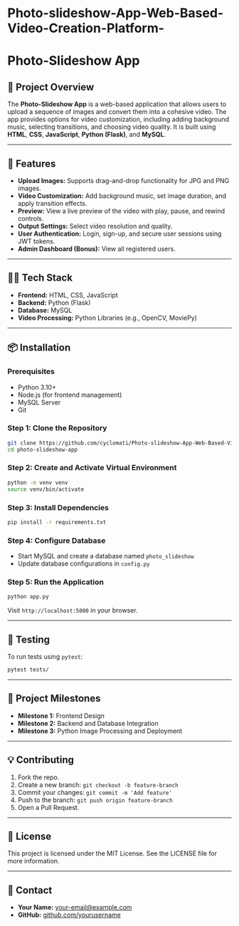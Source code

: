 # Photo-slideshow-App-Web-Based-Video-Creation-Platform-
# Photo-Slideshow App

## 📖 Project Overview
The **Photo-Slideshow App** is a web-based application that allows users to upload a sequence of images and convert them into a cohesive video. The app provides options for video customization, including adding background music, selecting transitions, and choosing video quality. It is built using **HTML**, **CSS**, **JavaScript**, **Python (Flask)**, and **MySQL**.

---

## 🚀 Features
- **Upload Images:** Supports drag-and-drop functionality for JPG and PNG images.
- **Video Customization:** Add background music, set image duration, and apply transition effects.
- **Preview:** View a live preview of the video with play, pause, and rewind controls.
- **Output Settings:** Select video resolution and quality.
- **User Authentication:** Login, sign-up, and secure user sessions using JWT tokens.
- **Admin Dashboard (Bonus):** View all registered users.

---

## 🧑‍💻 Tech Stack
- **Frontend:** HTML, CSS, JavaScript
- **Backend:** Python (Flask)
- **Database:** MySQL
- **Video Processing:** Python Libraries (e.g., OpenCV, MoviePy)

---

## 📦 Installation
### Prerequisites
- Python 3.10+
- Node.js (for frontend management)
- MySQL Server
- Git

### Step 1: Clone the Repository
```bash
git clone https://github.com/cyclomati/Photo-slideshow-App-Web-Based-Video-Creation-Platform-.git
cd photo-slideshow-app
```

### Step 2: Create and Activate Virtual Environment
```bash
python -m venv venv
source venv/bin/activate
```

### Step 3: Install Dependencies
```bash
pip install -r requirements.txt
```

### Step 4: Configure Database
- Start MySQL and create a database named `photo_slideshow`
- Update database configurations in `config.py`

### Step 5: Run the Application
```bash
python app.py
```
Visit `http://localhost:5000` in your browser.

---

## 🧪 Testing
To run tests using `pytest`:
```bash
pytest tests/
```

---

## 🚧 Project Milestones
- **Milestone 1:** Frontend Design
- **Milestone 2:** Backend and Database Integration
- **Milestone 3:** Python Image Processing and Deployment

---

## 💡 Contributing
1. Fork the repo.
2. Create a new branch: `git checkout -b feature-branch`
3. Commit your changes: `git commit -m 'Add feature'`
4. Push to the branch: `git push origin feature-branch`
5. Open a Pull Request.

---

## 📄 License
This project is licensed under the MIT License. See the LICENSE file for more information.

---

## 📧 Contact
- **Your Name:** [your-email@example.com](mailto:your-email@example.com)
- **GitHub:** [github.com/yourusername](https://github.com/yourusername)

